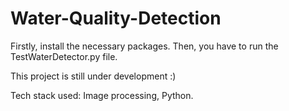 # Water-Quality-Detection
Firstly, install the necessary packages.
Then, you have to run the TestWaterDetector.py file.

This project is still under development :)


Tech stack used: Image processing, Python.
